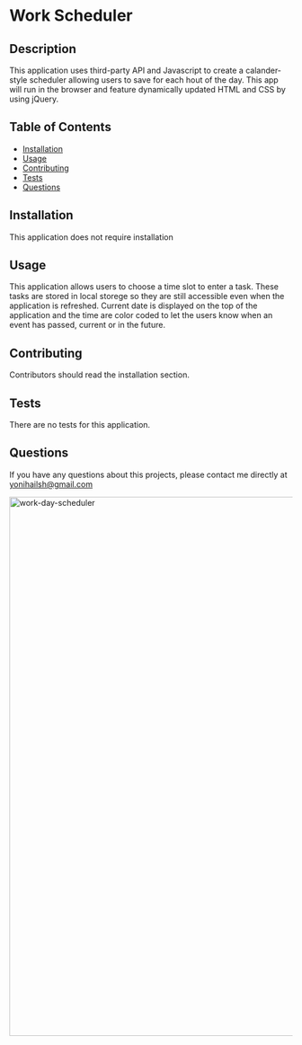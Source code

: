 # Work Scheduler

## Description
This application uses third-party API and Javascript to create a calander-style scheduler allowing users to save for each hout of the day. This app will run in the browser and feature dynamically updated HTML and CSS by using jQuery.

## Table of Contents
* [Installation](#installation)
* [Usage](#usage)
* [Contributing](#contributing)
* [Tests](#tests)
* [Questions](#questions)

## Installation
This application does not require installation

## Usage
This application allows users to choose a time slot to enter a task. These tasks are stored in local storege so they are still accessible even when the application is refreshed. Current date is displayed on the top of the application and the time are color coded to let the users know when an event has passed, current or in the future.

## Contributing
Contributors should read the installation section.

## Tests
There are no tests for this application.

## Questions
If you have any questions about this projects, please contact me directly at yonihailsh@gmail.com

<img width="960" alt="work-day-scheduler" src="https://user-images.githubusercontent.com/78513952/133483321-8c64adff-1dcd-4584-826a-ccac1123c41b.png">


